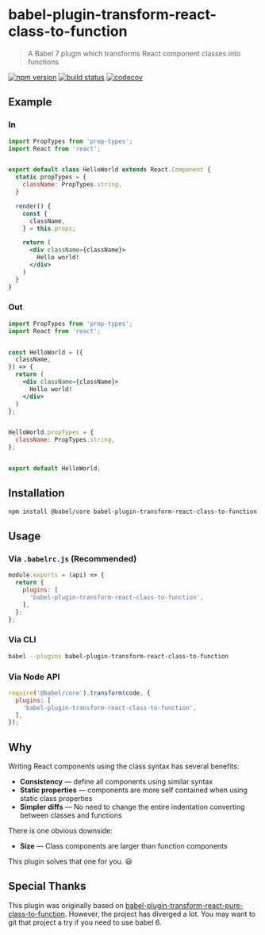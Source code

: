 # babel-plugin-transform-react-class-to-function

> A Babel 7 plugin which transforms React component classes into functions

[![npm version][npm-image]][npm-url]
[![build status][travis-image]][travis-url]
[![codecov][codecov-image]][codecov-url]

## Example

### In

```jsx
import PropTypes from 'prop-types';
import React from 'react';


export default class HelloWorld extends React.Component {
  static propTypes = {
    className: PropTypes.string,
  }

  render() {
    const {
      className,
    } = this.props;

    return (
      <div className={className}>
        Hello world!
      </div>
    )
  }
}
```

### Out

```jsx
import PropTypes from 'prop-types';
import React from 'react';


const HelloWorld = ({
  className,
}) => {
  return (
    <div className={className}>
      Hello world!
    </div>
  )
};


HelloWorld.propTypes = {
  className: PropTypes.string,
};


export default HelloWorld;
```

## Installation

```sh
npm install @babel/core babel-plugin-transform-react-class-to-function
```

## Usage

### Via `.babelrc.js` (Recommended)

```js
module.exports = (api) => {
  return {
    plugins: [
      'babel-plugin-transform-react-class-to-function',
    ],
  };
};
```

### Via CLI

```sh
babel --plugins babel-plugin-transform-react-class-to-function
```

### Via Node API

```js
require('@babel/core').transform(code, {
  plugins: [
    'babel-plugin-transform-react-class-to-function',
  ],
});
```

## Why

Writing React components using the class syntax has several benefits:

- **Consistency** — define all components using similar syntax
- **Static properties** — components are more self contained when using static class properties
- **Simpler diffs** — No need to change the entire indentation converting between classes and functions

There is one obvious downside:

- **Size** — Class components are larger than function components

This plugin solves that one for you. 😃

## Special Thanks

This plugin was originally based on [babel-plugin-transform-react-pure-class-to-function]. However, the project has diverged a lot. You may want to git that project a try if you need to use babel 6.

[babel-plugin-transform-react-pure-class-to-function]: https://www.npmjs.com/package/babel-plugin-transform-react-pure-class-to-function
[codecov-image]: https://codecov.io/gh/remcohaszing/babel-plugin-transform-react-class-to-function/branch/master/graph/badge.svg
[codecov-url]: https://codecov.io/gh/remcohaszing/babel-plugin-transform-react-class-to-function
[npm-image]: https://img.shields.io/npm/v/babel-plugin-transform-react-class-to-function.svg
[npm-url]: https://www.npmjs.com/package/babel-plugin-transform-react-class-to-function
[travis-image]: https://img.shields.io/travis/remcohaszing/spellcard-creator.svg
[travis-url]: https://travis-ci.org/remcohaszing/spellcard-creator
